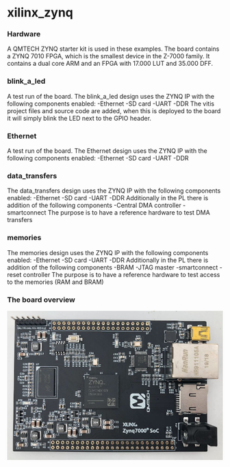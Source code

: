 # xilinx_zynq

### Hardware
A QMTECH ZYNQ starter kit is used in these examples.
The board contains a ZYNQ 7010 FPGA, which is the smallest device in the Z-7000 family.
It contains a dual core ARM and an FPGA with 17.000 LUT and 35.000 DFF.

### blink_a_led
A test run of the board.
The blink_a_led design uses the ZYNQ IP with the following components enabled:
 -Ethernet
 -SD card
 -UART
 -DDR
The vitis project files and source code are added, when this is deployed to the board it will simply blink the LED next to the GPIO header.

### Ethernet
A test run of the board.
The Ethernet design uses the ZYNQ IP with the following components enabled:
 -Ethernet
 -SD card
 -UART
 -DDR

### data_transfers
The data_transfers design uses the ZYNQ IP with the following components enabled:
 -Ethernet
 -SD card
 -UART
 -DDR
Additionally in the PL there is addition of the following components
 -Central DMA controller
 -smartconnect
The purpose is to have a reference hardware to test DMA transfers

### memories
The memories design uses the ZYNQ IP with the following components enabled:
 -Ethernet
 -SD card
 -UART
 -DDR
Additionally in the PL there is addition of the following components
 -BRAM
 -JTAG master
 -smartconnect
 -reset controller
The purpose is to have a reference hardware to test access to the memories (RAM and BRAM)

### The board overview
![Board](/img/board_top.JPG)
